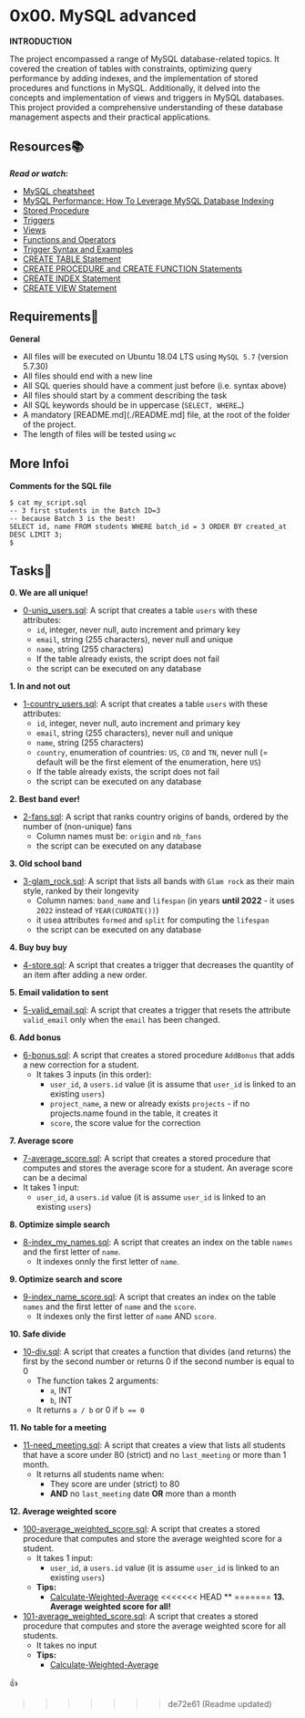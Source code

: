 # 0x00. MySQL advanced

**INTRODUCTION**

The project encompassed a range of MySQL database-related topics. It covered the creation of tables with constraints, optimizing query performance by adding indexes, and the implementation of stored procedures and functions in MySQL.
Additionally, it delved into the concepts and implementation of views and triggers in MySQL databases. This project provided a comprehensive understanding of these database management aspects and their practical applications.

## Resources:books:
***Read or watch:***
- [MySQL cheatsheet](https://devhints.io/mysql)
- [MySQL Performance: How To Leverage MySQL Database Indexing](https://www.liquidweb.com/kb/mysql-optimization-how-to-leverage-mysql-database-indexing/)
- [Stored Procedure](https://www.w3resource.com/mysql/mysql-procedure.php)
- [Triggers](https://www.w3resource.com/mysql/mysql-triggers.php)
- [Views](https://www.w3resource.com/mysql/mysql-views.php)
- [Functions and Operators](https://dev.mysql.com/doc/refman/5.7/en/functions.html)
- [Trigger Syntax and Examples](https://dev.mysql.com/doc/refman/5.7/en/trigger-syntax.html)
- [CREATE TABLE Statement](https://dev.mysql.com/doc/refman/5.7/en/create-table.html)
- [CREATE PROCEDURE and CREATE FUNCTION Statements](https://dev.mysql.com/doc/refman/5.7/en/create-procedure.html)
- [CREATE INDEX Statement](https://dev.mysql.com/doc/refman/5.7/en/create-index.html)
- [CREATE VIEW Statement](https://dev.mysql.com/doc/refman/5.7/en/create-view.html)

## Requirements:round_pushpin:
**General**
- All files will be executed on Ubuntu 18.04 LTS using `MySQL 5.7` (version 5.7.30)
- All files should end with a new line
- All SQL queries should have a comment just before (i.e. syntax above)
- All files should start by a comment describing the task
- All SQL keywords should be in uppercase (`SELECT, WHERE…`)
- A mandatory [README.md](./README.md] file, at the root of the folder of the project.
- The length of files will be tested using `wc`

## More Info:information_source:

**Comments for the SQL file**
```
$ cat my_script.sql
-- 3 first students in the Batch ID=3
-- because Batch 3 is the best!
SELECT id, name FROM students WHERE batch_id = 3 ORDER BY created_at DESC LIMIT 3;
$
```

## Tasks:page_with_curl:
**0. We are all unique!**
- [0-uniq_users.sql](./0-uniq_users.sql): A script that creates a table `users` with these attributes:
  - `id`, integer, never null, auto increment and primary key
  - `email`, string (255 characters), never null and unique
  - `name`, string (255 characters)
  - If the table already exists, the script does not fail
  - the script can be executed on any database

**1. In and not out**
- [1-country_users.sql](./1-country_users.sql): A script that creates a table `users` with these attributes:
  - `id`, integer, never null, auto increment and primary key
  - `email`, string (255 characters), never null and unique
  - `name`, string (255 characters)
  - `country`, enumeration of countries: `US`, `CO` and `TN`, never null (= default will be the first element of the enumeration, here `US`)
  - If the table already exists, the script does not fail
  - the script can be executed on any database

**2. Best band ever!**
- [2-fans.sql](./2-fans.sql): A script that ranks country origins of bands, ordered by the number of (non-unique) fans
  - Column names must be: `origin` and `nb_fans`
  - the script can be executed on any database

**3. Old school band**
- [3-glam_rock.sql](./3-glam_rock.sql): A script that lists all bands with `Glam rock` as their main style, ranked by their longevity
  - Column names: `band_name` and `lifespan` (in years **until 2022** - it uses `2022` instead of `YEAR(CURDATE())`)
  - it usea attributes `formed` and `split` for computing the `lifespan`
  - the script can be executed on any database

**4. Buy buy buy**
- [4-store.sql](./4-store.sql): A script that creates a trigger that decreases the quantity of an item after adding a new order.

**5. Email validation to sent**
- [5-valid_email.sql](./5-valid_email.sql): A script that creates a trigger that resets the attribute `valid_email` only when the `email` has been changed.

**6. Add bonus**
- [6-bonus.sql](./6-bonus.sql): A script that creates a stored procedure `AddBonus` that adds a new correction for a student.
  - It takes 3 inputs (in this order):
    - `user_id`, a `users.id` value (it is assume that `user_id` is linked to an existing `users`)
    - `project_name`, a new or already exists `projects` - if no projects.name found in the table, it creates it
    - `score`, the score value for the correction

**7. Average score**
- [7-average_score.sql](./7-average_score.sql): A script that creates a stored procedure that computes and stores the average score for a student. An average score can be a decimal
- It takes 1 input:
  - `user_id`, a `users.id` value (it is assume `user_id` is linked to an existing `users`)

**8. Optimize simple search**
- [8-index_my_names.sql](./8-index_my_names.sql): A script that creates an index on the table `names` and the first letter of `name`.
  - It indexes onnly the first letter of `name`.

**9. Optimize search and score**
- [9-index_name_score.sql](./9-index_name_score.sql): A script that creates an index on the table `names` and the first letter of `name` and the `score`.
  - It indexes only the first letter of `name` AND `score`.

**10. Safe divide**
- [10-div.sql](./10-div.sql): A script that creates a function that divides (and returns) the first by the second number or returns 0 if the second number is equal to 0
  - The function takes 2 arguments:
    - `a`, INT
    - `b`, INT
  - It returns `a / b` or 0 if `b == 0`

**11. No table for a meeting**
- [11-need_meeting.sql](./11-need_meeting.sql): A script that creates a view that lists all students that have a score under 80 (strict) and no `last_meeting` or more than 1 month.
  - It returns all students name when:
    - They score are under (strict) to 80
    - **AND** no `last_meeting` date **OR** more than a month

**12. Average weighted score**
- [100-average_weighted_score.sql](./100-average_weighted_score.sql): A script that creates a stored procedure that computes and store the average weighted score for a student.
  - It takes 1 input:
    - `user_id`, a `users.id` value (it is assume `user_id` is linked to an existing `users`)
  - **Tips:**
    - [Calculate-Weighted-Average](https://www.wikihow.com/Calculate-Weighted-Average)
<<<<<<< HEAD
**
=======
**13. Average weighted score for all!**
- [101-average_weighted_score.sql](./101-average_weighted_score.sql): A script that creates a stored procedure that computes and store the average weighted score for all students.
  - It takes no input
  - **Tips:**
    - [Calculate-Weighted-Average](https://www.wikihow.com/Calculate-Weighted-Average)

:+1:
>>>>>>> de72e61 (Readme updated)
